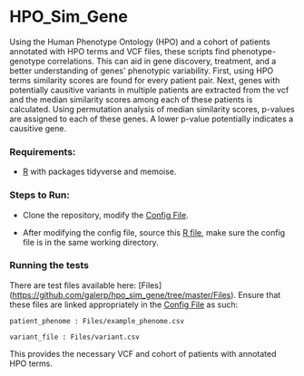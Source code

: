 # HPO_Sim_Gene

Using the Human Phenotype Ontology (HPO) and a cohort of patients annotated with HPO terms and VCF files, these scripts find phenotype-genotype correlations. This can aid in gene discovery, treatment, and a better understanding of genes' phenotypic variability.
First, using HPO terms similarity scores are found for every patient pair. Next, genes with potentially causitive variants in multiple patients are extracted from the vcf and the median similarity scores among each of these patients is calculated.  Using permutation analysis of median similarity scores, p-values are assigned to each of these genes. A lower p-value potentially indicates a causitive gene.

 ### Requirements:
  
 * [R](https://www.r-project.org/) with packages tidyverse and memoise.
                
 
 
 ### Steps to Run:

 * Clone the repository, modify the [Config File](https://github.com/galerp/hpo_sim_gene/blob/master/input.yml).

 * After modifying the config file, source this [R file](https://github.com/galerp/hpo_sim_gene/blob/master/hpo_dee_sim.R), make sure the config file is in the same working directory.
 
 
 ### Running the tests

There are test files available here: [Files] (https://github.com/galerp/hpo_sim_gene/tree/master/Files). Ensure that these files are linked appropriately in the [Config File](https://github.com/galerp/hpo_sim_gene/blob/master/input.yml) as such:
```
patient_phenome : Files/example_phenome.csv  

variant_file : Files/variant.csv  
```
This provides the necessary VCF and cohort of patients with annotated HPO terms.
